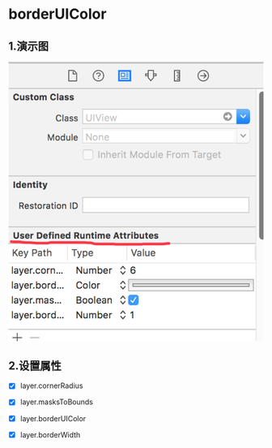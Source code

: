 # borderUIColor

## 1.演示图
 
 ![属性设置区域示例图](./interface.png)
 
 
 
## 2.设置属性

- [x] layer.cornerRadius

- [x] layer.masksToBounds

- [x] layer.borderUIColor

- [x] layer.borderWidth

